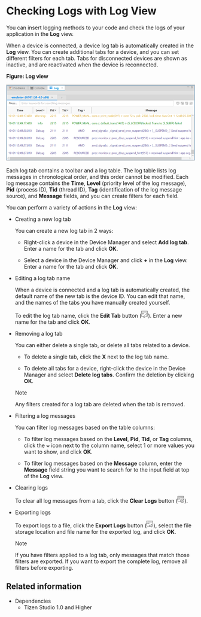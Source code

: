 # Checking Logs with Log View

You can insert logging methods to your code and check the logs of your application in the **Log** view.

When a device is connected, a device log tab is automatically created in the **Log** view. You can create additional tabs for a device, and you can set different filters for each tab. Tabs for disconnected devices are shown as inactive, and are reactivated when the device is reconnected.

**Figure: Log view**

![Log view](./media/log_view.png)

Each log tab contains a toolbar and a log table. The log table lists log messages in chronological order, and this order cannot be modified. Each log message contains the **Time**, **Level** (priority level of the log message), **Pid** (process ID), **Tid** (thread ID), **Tag** (identification of the log message source), and **Message** fields, and you can create filters for each field.

You can perform a variety of actions in the **Log** view:

- Creating a new log tab

   You can create a new log tab in 2 ways:

   - Right-click a device in the Device Manager and select **Add log tab**. Enter a name for the tab and click **OK**.

   - Select a device in the Device Manager and click **+** in the **Log** view. Enter a name for the tab and click **OK**.

- Editing a log tab name

   When a device is connected and a log tab is automatically created, the default name of the new tab is the device ID. You can edit that name, and the names of the tabs you have manually created yourself.

   To edit the log tab name, click the **Edit Tab** button (![Edit Tab](./media/log_view_edit_tab_icon.png)). Enter a new name for the tab and click **OK**.

- Removing a log tab

   You can either delete a single tab, or delete all tabs related to a device.

   - To delete a single tab, click the **X** next to the log tab name.

   - To delete all tabs for a device, right-click the device in the Device Manager and select **Delete log tabs**. Confirm the deletion by clicking **OK**.

   > [!Note]
   > Any filters created for a log tab are deleted when the tab is removed.

- Filtering a log messages

   You can filter log messages based on the table columns:

   - To filter log messages based on the **Level**, **Pid**, **Tid**, or **Tag** columns, click the ![Down arrow](./media/device_manager_downarrow_icon.png) icon next to the column name, select 1 or more values you want to show, and click **OK**.

   - To filter log messages based on the **Message** column, enter the **Message** field string you want to search for to the input field at top of the **Log** view.

- Clearing logs

   To clear all log messages from a tab, click the **Clear Logs** button (![Clear Logs](./media/log_view_clear_logs_icon.png)).

- Exporting logs

   To export logs to a file, click the **Export Logs** button (![Export Logs](./media/log_view_export_logs_icon.png)), select the file storage location and file name for the exported log, and click **OK**.

 
   > [!Note]
   > If you have filters applied to a log tab, only messages that match those filters are exported. If you want to export the complete log, remove all filters before exporting.

## Related information
- Dependencies  
  - Tizen Studio 1.0 and Higher

